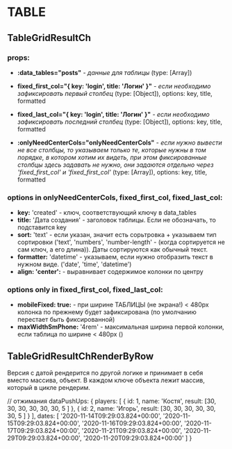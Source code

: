# TABLE

## TableGridResultCh

### props:

- **:data_tables="posts"** - _данные для таблицы_ (type: [Array])

- **fixed_first_col="{ key: 'login', title: 'Логин' }"** - _если необходимо зафиксировать первый столбец_ (type: [Object]), options: key, title, formatted

- **fixed_last_col="{ key: 'login', title: 'Логин' }"** - _если необходимо зафиксировать последний столбец_ (type: [Object]), options: key, title, formatted

- **:onlyNeedCenterCols="onlyNeedCenterCols"** - _если нужно вывести не все столбцы, то указываем только те, которые нужны в том порядке, в котором хотим их видеть, при этом фиксированные столбцы здесь задавать не нужно, они задаются отдельно через 'fixed_first_col' и 'fixed_first_col'_ (type: [Array]), options: key, title, formatted



### options in onlyNeedCenterCols, fixed_first_col, fixed_last_col:
- **key:** 'created' - ключ, соответствующий ключу в data_tables
- **title:** 'Дата создания' - заголовок таблицы. Если не обозначать, то подставится key
- **sort:** 'text' - если указан, значит есть сорьтровка + указываем тип сортировки ('text', 'numbers', 'number-length' - (когда сортируется не сам ключ, а его длина)). Даты сортируются как обычный текст.
- **formatter:** 'datetime' - указываем, если нужно отобразить текст в нужном виде. ('date', 'time', 'datetime')
- **align: 'center':** - выравнивает содержимое колонки по центру

### options only in fixed_first_col, fixed_last_col:
- **mobileFixed: true:** - при ширине ТАБЛИЦЫ (не экрана!) < 480px колонка по прежнему будет зафиксирована (по умолчанию перестает быть фиксированной)
- **maxWidthSmPhone:** '4rem' - максимальная ширина первой колонки, если таблица по ширине < 480px ()



## TableGridResultChRenderByRow

Версия с датой рендерится по другой логике и принимает в себя вместо массива, объект. В каждом ключе объекта лежит массив, который в цикле рендерим.

// отжимания
  dataPushUps: {
    players: [
      { id: 1,
        name: 'Костя',
        result: [30, 30, 30, 30, 30, 30, 5 ]
      },
      { id: 2,
        name: 'Игорь',
        result: [30, 30, 30, 30, 30, 30, 5 ]
      }
    ],
    dates: [
      '2020-11-14T09:29:03.824+00:00',
      '2020-11-15T09:29:03.824+00:00',
      '2020-11-16T09:29:03.824+00:00',
      '2020-11-17T09:29:03.824+00:00',
      '2020-11-21T09:29:03.824+00:00',
      '2020-11-29T09:29:03.824+00:00',
      '2020-11-20T09:29:03.824+00:00'
    ]
  }
